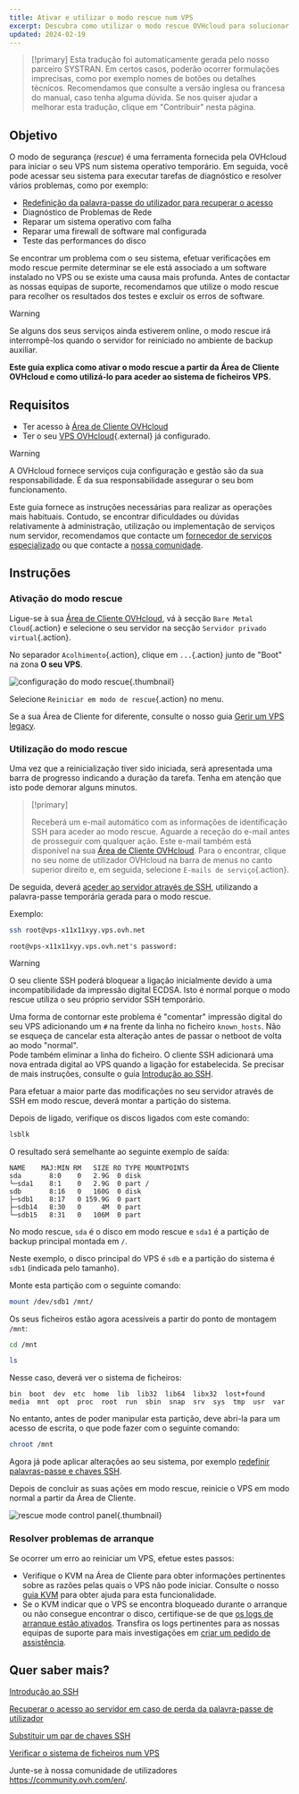 ```yaml
---
title: Ativar e utilizar o modo rescue num VPS
excerpt: Descubra como utilizar o modo rescue OVHcloud para solucionar problemas com o seu VPS e efetuar verificações do sistema
updated: 2024-02-19
---
```


> [!primary]
> Esta tradução foi automaticamente gerada pelo nosso parceiro SYSTRAN. Em certos casos, poderão ocorrer formulações imprecisas, como por exemplo nomes de botões ou detalhes técnicos. Recomendamos que consulte a versão inglesa ou francesa do manual, caso tenha alguma dúvida. Se nos quiser ajudar a melhorar esta tradução, clique em "Contribuir" nesta página.
>

## Objetivo

O modo de segurança (*rescue*) é uma ferramenta fornecida pela OVHcloud para iniciar o seu VPS num sistema operativo temporário. Em seguida, você pode acessar seu sistema para executar tarefas de diagnóstico e resolver vários problemas, como por exemplo:

- [Redefinição da palavra-passe do utilizador para recuperar o acesso](/pages/bare_metal_cloud/dedicated_servers/replacing-user-password)
- Diagnóstico de Problemas de Rede
- Reparar um sistema operativo com falha
- Reparar uma firewall de software mal configurada
- Teste das performances do disco

Se encontrar um problema com o seu sistema, efetuar verificações em modo rescue permite determinar se ele está associado a um software instalado no VPS ou se existe uma causa mais profunda. Antes de contactar as nossas equipas de suporte, recomendamos que utilize o modo rescue para recolher os resultados dos testes e excluir os erros de software.

> [!warning]
>
> Se alguns dos seus serviços ainda estiverem online, o modo rescue irá interrompê-los quando o servidor for reiniciado no ambiente de backup auxiliar.
>

**Este guia explica como ativar o modo rescue a partir da Área de Cliente OVHcloud e como utilizá-lo para aceder ao sistema de ficheiros VPS.**

## Requisitos

- Ter acesso à [Área de Cliente OVHcloud](/links/manager)
- Ter o seu [VPS OVHcloud](https://www.ovhcloud.com/pt/vps/){.external} já configurado.

> [!warning]
> A OVHcloud fornece serviços cuja configuração e gestão são da sua responsabilidade. É da sua responsabilidade assegurar o seu bom funcionamento.
>
> Este guia fornece as instruções necessárias para realizar as operações mais habituais. Contudo, se encontrar dificuldades ou dúvidas relativamente à administração, utilização ou implementação de serviços num servidor, recomendamos que contacte um [fornecedor de serviços especializado](https://partner.ovhcloud.com/pt/directory/) ou que contacte a [nossa comunidade](https://community.ovh.com/en/).
>

## Instruções

### Ativação do modo rescue

Ligue-se à sua [Área de Cliente OVHcloud](/links/manager), vá à secção `Bare Metal Cloud`{.action} e selecione o seu servidor na secção `Servidor privado virtual`{.action}.

No separador `Acolhimento`{.action}, clique em `...`{.action} junto de "Boot" na zona **O seu VPS**.

![configuração do modo rescue](images/rescue_new.png){.thumbnail}

Selecione `Reiniciar em modo de rescue`{.action} no menu.

Se a sua Área de Cliente for diferente, consulte o nosso guia [Gerir um VPS legacy](/pages/bare_metal_cloud/virtual_private_servers/vps_legacy_control_panel).

### Utilização do modo rescue

Uma vez que a reinicialização tiver sido iniciada, será apresentada uma barra de progresso indicando a duração da tarefa. Tenha em atenção que isto pode demorar alguns minutos.

> [!primary]
>
> Receberá um e-mail automático com as informações de identificação SSH para aceder ao modo rescue. Aguarde a receção do e-mail antes de prosseguir com qualquer ação. Este e-mail também está disponível na sua [Área de Cliente OVHcloud](/links/manager). Para o encontrar, clique no seu nome de utilizador OVHcloud na barra de menus no canto superior direito e, em seguida, selecione `E-mails de serviço`{.action}.
>

De seguida, deverá [aceder ao servidor através de SSH](/pages/bare_metal_cloud/dedicated_servers/ssh_introduction), utilizando a palavra-passe temporária gerada para o modo rescue.

Exemplo:

```bash
ssh root@vps-x11x11xyy.vps.ovh.net
```

```console
root@vps-x11x11xyy.vps.ovh.net's password:
```

> [!warning]
>
> O seu cliente SSH poderá bloquear a ligação inicialmente devido a uma incompatibilidade da impressão digital ECDSA. Isto é normal porque o modo rescue utiliza o seu próprio servidor SSH temporário.
>
> Uma forma de contornar este problema é "comentar" impressão digital do seu VPS adicionando um `#` na frente da linha no ficheiro `known_hosts`. Não se esqueça de cancelar esta alteração antes de passar o netboot de volta ao modo "normal".<br>Pode também eliminar a linha do ficheiro. O cliente SSH adicionará uma nova entrada digital ao VPS quando a ligação for estabelecida. Se precisar de mais instruções, consulte o guia [Introdução ao SSH](/pages/bare_metal_cloud/dedicated_servers/ssh_introduction#login).
>

Para efetuar a maior parte das modificações no seu servidor através de SSH em modo rescue, deverá montar a partição do sistema.

Depois de ligado, verifique os discos ligados com este comando:

```bash
lsblk
```

O resultado será semelhante ao seguinte exemplo de saída:

```console
NAME    MAJ:MIN RM   SIZE RO TYPE MOUNTPOINTS
sda       8:0    0   2.9G  0 disk
└─sda1    8:1    0   2.9G  0 part /
sdb       8:16   0   160G  0 disk
├─sdb1    8:17   0 159.9G  0 part
├─sdb14   8:30   0     4M  0 part
└─sdb15   8:31   0   106M  0 part
```

No modo rescue, `sda` é o disco em modo rescue e `sda1` é a partição de backup principal montada em `/`.

Neste exemplo, o disco principal do VPS é `sdb` e a partição do sistema é `sdb1` (indicada pelo tamanho).

Monte esta partição com o seguinte comando:

```bash
mount /dev/sdb1 /mnt/
```

Os seus ficheiros estão agora acessíveis a partir do ponto de montagem `/mnt`:

```bash
cd /mnt
```

```bash
ls
```

Nesse caso, deverá ver o sistema de ficheiros:

```console
bin  boot  dev  etc  home  lib  lib32  lib64  libx32  lost+found  media  mnt  opt  proc  root  run  sbin  snap  srv  sys  tmp  usr  var
```

No entanto, antes de poder manipular esta partição, deve abri-la para um acesso de escrita, o que pode fazer com o seguinte comando:

```bash
chroot /mnt
```

Agora já pode aplicar alterações ao seu sistema, por exemplo [redefinir palavras-passe e chaves SSH](#gofurther).

Depois de concluir as suas ações em modo rescue, reinicie o VPS em modo normal a partir da Área de Cliente.

![rescue mode control panel](images/rescue_exit.png){.thumbnail}

### Resolver problemas de arranque

Se ocorrer um erro ao reiniciar um VPS, efetue estes passos:

- Verifique o KVM na Área de Cliente para obter informações pertinentes sobre as razões pelas quais o VPS não pode iniciar. Consulte o nosso [guia KVM](/pages/bare_metal_cloud/virtual_private_servers/using_kvm_for_vps) para obter ajuda para esta funcionalidade.
- Se o KVM indicar que o VPS se encontra bloqueado durante o arranque ou não consegue encontrar o disco, certifique-se de que [os logs de arranque estão ativados](/pages/bare_metal_cloud/virtual_private_servers/bootlog_display_kvm). Transfira os logs pertinentes para as nossas equipas de suporte para mais investigações em [criar um pedido de assistência](https://help.ovhcloud.com/csm?id=csm_get_help).

<a name="gofurther"></a>

## Quer saber mais?

[Introdução ao SSH](/pages/bare_metal_cloud/dedicated_servers/ssh_introduction)

[Recuperar o acesso ao servidor em caso de perda da palavra-passe de utilizador](/pages/bare_metal_cloud/dedicated_servers/replacing-user-password)

[Substituir um par de chaves SSH](/pages/bare_metal_cloud/dedicated_servers/replacing-lost-ssh-key)

[Verificar o sistema de ficheiros num VPS](/pages/bare_metal_cloud/virtual_private_servers/check-filesystem)

Junte-se à nossa comunidade de utilizadores <https://community.ovh.com/en/>.
